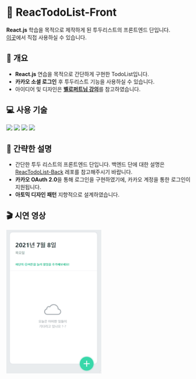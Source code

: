 # 📅 ReacTodoList-Front

**React.js** 학습을 목적으로 제작하게 된 투두리스트의 프론트엔드 단입니다. <br>
<a href="react-todo-list-lyart-tau.vercel.app">이곳</a>에서 직접 사용하실 수 있습니다.

## 📃 개요

- **React.js** 연습을 목적으로 간단하게 구현한 TodoList입니다.
- **카카오 소셜 로그인** 후 투두리스트 기능을 사용하실 수 있습니다.
- 아이디어 및 디자인은 <a href="https://react.vlpt.us/mashup-todolist/">**벨로퍼트님 강의**</a>를 참고하였습니다.

## 💻 사용 기술

<img src="https://img.shields.io/badge/JavaScript-F7DF1E?style=flat-square&logo=JavaScript&logoColor=black"/> <img src="https://img.shields.io/badge/React-61DAFB?style=flat-square&logo=React&logoColor=black"/> <img src="https://img.shields.io/badge/styled-components-DB7093?style=flat-square&logo=styled-components&logoColor=white"/> <img src="https://img.shields.io/badge/Vercel-000000?style=flat-square&logo=vercel&logoColor=white"/>

## 📜 간략한 설명

- 간단한 투두 리스트의 프론트엔드 단입니다. 백엔드 단에 대한 설명은 <a href="https://github.com/uncyclocity/React-TodoList-Back">ReacTodoList-Back</a> 레포를 참고해주시기 바랍니다.
- **카카오 OAuth 2.0**을 통해 로그인을 구현하였기에, 카카오 계정을 통한 로그인이 지원됩니다.
- **아토믹 디자인 패턴** 지향적으로 설계하였습니다.

## 🎬 시연 영상

<img src="./readme_source/preview0.gif" alt="preview_gif" width="50%">
